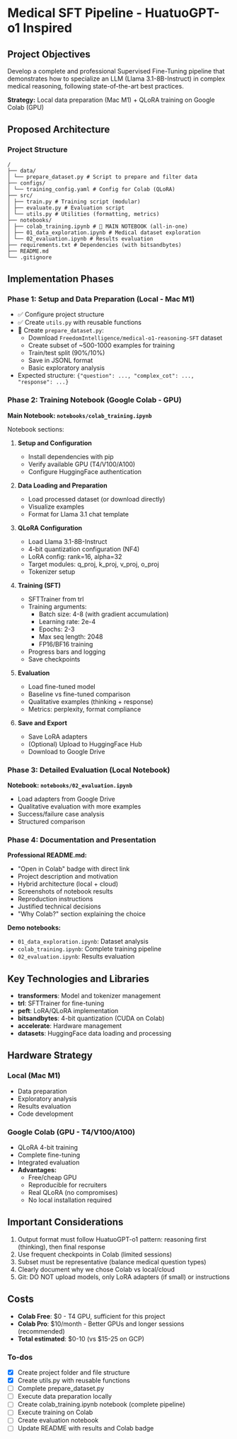 # Medical SFT Pipeline - HuatuoGPT-o1 Inspired

## Project Objectives

Develop a complete and professional Supervised Fine-Tuning pipeline that demonstrates how to specialize an LLM (Llama 3.1-8B-Instruct) in complex medical reasoning, following state-of-the-art best practices.

**Strategy:** Local data preparation (Mac M1) + QLoRA training on Google Colab (GPU)

## Proposed Architecture

### Project Structure

```
/
├── data/
│ └── prepare_dataset.py # Script to prepare and filter data
├── configs/
│ └── training_config.yaml # Config for Colab (QLoRA)
├── src/
│ ├── train.py # Training script (modular)
│ ├── evaluate.py # Evaluation script
│ └── utils.py # Utilities (formatting, metrics)
├── notebooks/
│ ├── colab_training.ipynb # 🌟 MAIN NOTEBOOK (all-in-one)
│ ├── 01_data_exploration.ipynb # Medical dataset exploration
│ └── 02_evaluation.ipynb # Results evaluation
├── requirements.txt # Dependencies (with bitsandbytes)
├── README.md
└── .gitignore
```

## Implementation Phases

### Phase 1: Setup and Data Preparation (Local - Mac M1)

- ✅ Configure project structure
- ✅ Create `utils.py` with reusable functions
- 🔄 Create `prepare_dataset.py`:
  - Download `FreedomIntelligence/medical-o1-reasoning-SFT` dataset
  - Create subset of ~500-1000 examples for training
  - Train/test split (90%/10%)
  - Save in JSONL format
  - Basic exploratory analysis
- Expected structure: `{"question": ..., "complex_cot": ..., "response": ...}`

### Phase 2: Training Notebook (Google Colab - GPU)

**Main Notebook: `notebooks/colab_training.ipynb`**

Notebook sections:

1. **Setup and Configuration**
   - Install dependencies with pip
   - Verify available GPU (T4/V100/A100)
   - Configure HuggingFace authentication

2. **Data Loading and Preparation**
   - Load processed dataset (or download directly)
   - Visualize examples
   - Format for Llama 3.1 chat template

3. **QLoRA Configuration**
   - Load Llama 3.1-8B-Instruct
   - 4-bit quantization configuration (NF4)
   - LoRA config: rank=16, alpha=32
   - Target modules: q_proj, k_proj, v_proj, o_proj
   - Tokenizer setup

4. **Training (SFT)**
   - SFTTrainer from trl
   - Training arguments:
     - Batch size: 4-8 (with gradient accumulation)
     - Learning rate: 2e-4
     - Epochs: 2-3
     - Max seq length: 2048
     - FP16/BF16 training
   - Progress bars and logging
   - Save checkpoints

5. **Evaluation**
   - Load fine-tuned model
   - Baseline vs fine-tuned comparison
   - Qualitative examples (thinking + response)
   - Metrics: perplexity, format compliance

6. **Save and Export**
   - Save LoRA adapters
   - (Optional) Upload to HuggingFace Hub
   - Download to Google Drive

### Phase 3: Detailed Evaluation (Local Notebook)

**Notebook: `notebooks/02_evaluation.ipynb`**

- Load adapters from Google Drive
- Qualitative evaluation with more examples
- Success/failure case analysis
- Structured comparison

### Phase 4: Documentation and Presentation

**Professional README.md:**

- "Open in Colab" badge with direct link
- Project description and motivation
- Hybrid architecture (local + cloud)
- Screenshots of notebook results
- Reproduction instructions
- Justified technical decisions
- "Why Colab?" section explaining the choice

**Demo notebooks:**

- `01_data_exploration.ipynb`: Dataset analysis
- `colab_training.ipynb`: Complete training pipeline
- `02_evaluation.ipynb`: Results evaluation

## Key Technologies and Libraries

- **transformers**: Model and tokenizer management
- **trl**: SFTTrainer for fine-tuning
- **peft**: LoRA/QLoRA implementation
- **bitsandbytes**: 4-bit quantization (CUDA on Colab)
- **accelerate**: Hardware management
- **datasets**: HuggingFace data loading and processing

## Hardware Strategy

### Local (Mac M1)
- Data preparation
- Exploratory analysis
- Results evaluation
- Code development

### Google Colab (GPU - T4/V100/A100)
- QLoRA 4-bit training
- Complete fine-tuning
- Integrated evaluation
- **Advantages:**
  - Free/cheap GPU
  - Reproducible for recruiters
  - Real QLoRA (no compromises)
  - No local installation required

## Important Considerations

1. Output format must follow HuatuoGPT-o1 pattern: reasoning first (thinking), then final response
2. Use frequent checkpoints in Colab (limited sessions)
3. Subset must be representative (balance medical question types)
4. Clearly document why we chose Colab vs local/cloud
5. Git: DO NOT upload models, only LoRA adapters (if small) or instructions

## Costs

- **Colab Free**: $0 - T4 GPU, sufficient for this project
- **Colab Pro**: $10/month - Better GPUs and longer sessions (recommended)
- **Total estimated**: $0-10 (vs $15-25 on GCP)

### To-dos

- [x] Create project folder and file structure
- [x] Create utils.py with reusable functions
- [ ] Complete prepare_dataset.py
- [ ] Execute data preparation locally
- [ ] Create colab_training.ipynb notebook (complete pipeline)
- [ ] Execute training on Colab
- [ ] Create evaluation notebook
- [ ] Update README with results and Colab badge
